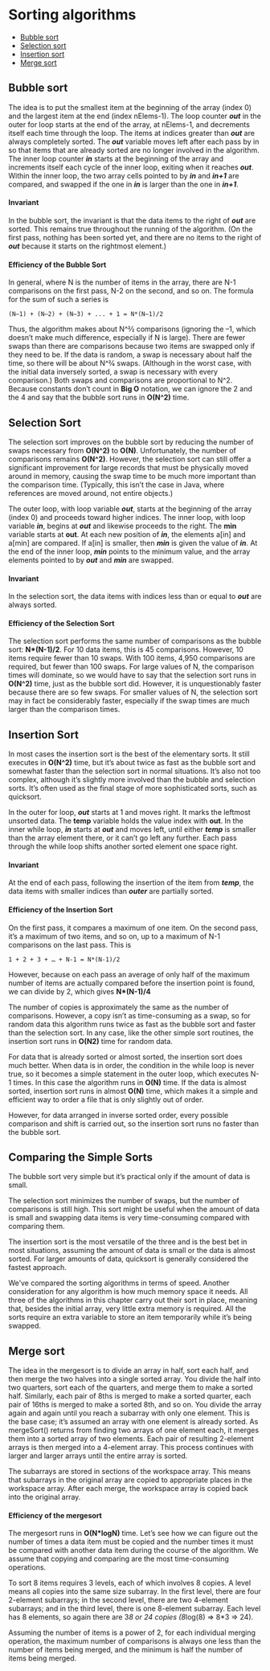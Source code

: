 # Sorting algorithms
* [Bubble sort](#bubble-sort)
* [Selection sort](#selection-sort)
* [Insertion sort](#insertion-sort)
* [Merge sort](#merge-sort)
## Bubble sort
The idea is to put the smallest item at the beginning of the array (index 0) and the largest item at the end (index nElems-1). The loop counter _**out**_ in the outer for loop starts at the end of the array, at nElems-1, and decrements itself each time through the loop. The items at indices greater than _**out**_ are always completely sorted. The _**out**_ variable moves left after each pass by in so that items that are already sorted are no longer involved in the algorithm.
The inner loop counter _**in**_ starts at the beginning of the array and increments itself each cycle of the inner loop, exiting when it reaches _**out**_. Within the inner loop, the two array cells pointed to by _**in**_ and _**in+1**_ are compared, and swapped if the one in _**in**_ is larger than the one in _**in+1**_.
#### Invariant
In the bubble sort, the invariant is that the data items to the right of _**out**_ are sorted. This remains true throughout the running of the algorithm. (On the first pass, nothing has been sorted yet, and there are no items to the right of _**out**_ because it starts on the rightmost element.)
#### Efficiency of the Bubble Sort
In general, where N is the number of items in the array, there are N-1 comparisons on the first pass, N-2 on the second, and so on. The formula for the sum of such a series is

```(N–1) + (N–2) + (N–3) + ... + 1 = N*(N–1)/2```

Thus, the algorithm makes about N^2⁄2 comparisons (ignoring the –1, which doesn’t make much difference, especially if N is large).
There are fewer swaps than there are comparisons because two items are swapped only if they need to be. If the data is random, a swap is necessary about half the time, so there will be about N^2⁄4 swaps. (Although in the worst case, with the initial data inversely sorted, a swap is necessary with every comparison.)
Both swaps and comparisons are proportional to N^2. Because constants don’t count in **Big O** notation, we can ignore the 2 and the 4 and say that the bubble sort runs in **O(N^2)** time.
## Selection Sort
The selection sort improves on the bubble sort by reducing the number of swaps necessary from **O(N^2)** to **O(N)**. Unfortunately, the number of comparisons remains **O(N^2)**. However, the selection sort can still offer a significant improvement for large records that must be physically moved around in memory, causing the swap time to be much more important than the comparison time. (Typically, this isn’t the case in Java, where references are moved around, not entire objects.)

The outer loop, with loop variable _**out**_, starts at the beginning of the array (index 0) and proceeds toward higher indices. The inner loop, with loop variable _**in**_, begins at _**out**_ and likewise proceeds to the right. The __**min**__ variable starts at __**out**__. At each new position of _**in**_, the elements a[in] and a[min] are compared. If a[in] is smaller, then _**min**_ is given the value of _**in**_. At the end of the inner loop, _**min**_ points to the minimum value, and the array elements pointed to by _**out**_ and _**min**_ are swapped.
#### Invariant
In the selection sort, the data items with indices less than or equal to _**out**_ are always sorted.
#### Efficiency of the Selection Sort
The selection sort performs the same number of comparisons as the bubble sort: __N*(N-1)/2__. For 10 data items, this is 45 comparisons. However, 10 items require fewer than 10 swaps. With 100 items, 4,950 comparisons are required, but fewer than 100 swaps. For large values of N, the comparison times will dominate, so we would have to say that the selection sort runs in **O(N^2)** time, just as the bubble sort did. However, it is unquestionably faster because there are so few swaps. For smaller values of N, the selection sort may in fact be considerably faster, especially if the swap times are much larger than the comparison times.
## Insertion Sort
In most cases the insertion sort is the best of the elementary sorts. It still executes in **O(N^2)** time, but it’s about twice as fast as the bubble sort and somewhat faster than the selection sort in normal situations. It’s also not too complex, although it’s slightly more involved than the bubble and selection sorts. It’s often used as the final stage of more sophisticated sorts, such as quicksort.

In the outer for loop, _**out**_ starts at 1 and moves right. It marks the leftmost unsorted data. The __**temp**__ variable holds the value index with __**out**__. In the inner while loop, _**in**_ starts at _**out**_ and moves left, until either _**temp**_ is smaller than the array element there, or it can’t go left any further. Each pass through the while loop shifts another sorted element one space right.
#### Invariant
At the end of each pass, following the insertion of the item from _**temp**_, the data items with smaller indices than _**outer**_ are partially sorted.
#### Efficiency of the Insertion Sort
On the first pass, it compares a maximum of one item. On the second pass, it’s a maximum of two items, and so on, up to a maximum of N-1 comparisons on the last pass. This is

```1 + 2 + 3 + … + N-1 = N*(N-1)/2```

However, because on each pass an average of only half of the maximum number of items are actually compared before the insertion point is found, we can divide by 2, which gives __N*(N-1)/4__

The number of copies is approximately the same as the number of comparisons. However, a copy isn’t as time-consuming as a swap, so for random data this algorithm runs twice as fast as the bubble sort and faster than the selection sort. In any case, like the other simple sort routines, the insertion sort runs in __O(N2)__ time for random data.

For data that is already sorted or almost sorted, the insertion sort does much better. When data is in order, the condition in the while loop is never true, so it becomes a
simple statement in the outer loop, which executes N-1 times. In this case the algorithm runs in __O(N)__ time. If the data is almost sorted, insertion sort runs in almost __O(N)__ time, which makes it a simple and efficient way to order a file that is only slightly out of order.

However, for data arranged in inverse sorted order, every possible comparison and shift is carried out, so the insertion sort runs no faster than the bubble sort.
## Comparing the Simple Sorts
The bubble sort very simple but it’s practical only if the amount of data is small.

The selection sort minimizes the number of swaps, but the number of comparisons is still high. This sort might be useful when the amount of data is small and swapping data items is very time-consuming compared with comparing them.
  
The insertion sort is the most versatile of the three and is the best bet in most situations, assuming the amount of data is small or the data is almost sorted. For larger amounts of data, quicksort is generally considered the fastest approach.
  
We’ve compared the sorting algorithms in terms of speed. Another consideration for any algorithm is how much memory space it needs. All three of the algorithms in this chapter carry out their sort in place, meaning that, besides the initial array, very little extra memory is required. All the sorts require an extra variable to store an item temporarily while it’s being swapped.
## Merge sort
The idea in the mergesort is to divide an array in half, sort each half, and then merge the two halves into a single sorted array. You divide the half into two quarters, sort each of the quarters, and merge them to make a sorted half. Similarly, each pair of 8ths is merged to make a sorted quarter, each pair of 16ths is merged to make a sorted 8th, and so on. You divide the array again and again until you reach a subarray with only one element. This is the base case; it’s assumed an array with one element is already sorted. As mergeSort() returns from finding two arrays of one element each, it merges them into a sorted array of two elements. Each pair of resulting 2-element arrays is then merged into a 4-element array. This process continues with larger and larger arrays until the entire array is sorted.

The subarrays are stored in sections of the workspace array. This means that subarrays in the original array are copied to appropriate places in the workspace array. After each merge, the workspace array is copied back into the original array.
#### Efficiency of the mergesort
The mergesort runs in __O(N*logN)__ time. Let’s see how we can figure out the number of times a data item must be copied and the number times it must be compared with another data item during the course of the algorithm. We assume that copying and comparing are the most time-consuming operations.

To sort 8 items requires 3 levels, each of which involves 8 copies. A level means all copies into the same size subarray. In the first level, there are four 2-element subarrays; in the second level, there are two 4-element subarrays; and in the third level, there is one 8-element subarray. Each level has 8 elements, so again there are 3*8 or 24 copies (8*log(8) => 8*3 => 24).

Assuming the number of items is a power of 2, for each individual merging operation, the maximum number of comparisons is always one less than the number of items being merged, and the minimum is half the number of items being merged.
  